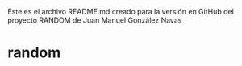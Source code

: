Este es el archivo README.md creado para la versión en GitHub del proyecto RANDOM de Juan Manuel González Navas
# random
